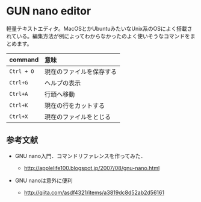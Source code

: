 # GUN nano editor

軽量テキストエディタ。MacOSとかUbuntuみたいなUnix系のOSによく搭載されている。編集方法が例によってわからなかったのよく使いそうなコマンドをまとめます。

command    | 意味
:--------- | :-----------
`Ctrl + O` | 現在のファイルを保存する
`Ctrl+G`   | ヘルプの表示
`Ctrl+A`   | 行頭へ移動
`Ctrl+K`   | 現在の行をカットする
`Ctrl+X`   | 現在のファイルをとじる

## 参考文献

- GNU nano入門．コマンドリファレンスを作ってみた．

  - <http://applelife100.blogspot.jp/2007/08/gnu-nano.html>

- GNU nanoは意外に便利

  - <http://qiita.com/asdf4321/items/a3819dc8d52ab2d56161>
